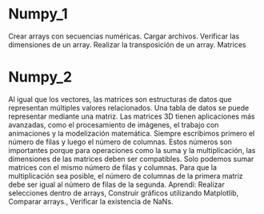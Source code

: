 # Numpy_1
Crear arrays con secuencias numéricas.
Cargar archivos.
Verificar las dimensiones de un array.
Realizar la transposición de un array.
Matrices

# Numpy_2
Al igual que los vectores, las matrices son estructuras de datos que representan múltiples valores relacionados. Una tabla de datos se puede representar mediante una matriz. 
 Las matrices 3D tienen aplicaciones más avanzadas, como el procesamiento de imágenes, el trabajo con animaciones y la modelización matemática.
 Siempre escribimos primero el número de filas y luego el número de columnas. Estos números son importantes porque para operaciones como la suma y la multiplicación, las dimensiones de las matrices deben ser compatibles. Solo podemos sumar matrices con el mismo número de filas y columnas. Para que la multiplicación sea posible, el número de columnas de la primera matriz debe ser igual al número de filas de la segunda.
 Aprendi: Realizar selecciones dentro de arrays, Construir gráficos utilizando Matplotlib, Comparar arrays., Verificar la existencia de NaNs.
